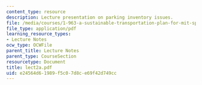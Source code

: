 ```yaml
---
content_type: resource
description: Lecture presentation on parking inventory issues.
file: /media/courses/1-963-a-sustainable-transportation-plan-for-mit-spring-2007/e24564d61989f5c07d8ce69f42d749cc_lect2a.pdf
file_type: application/pdf
learning_resource_types:
- Lecture Notes
ocw_type: OCWFile
parent_title: Lecture Notes
parent_type: CourseSection
resourcetype: Document
title: lect2a.pdf
uid: e24564d6-1989-f5c0-7d8c-e69f42d749cc
---
```

